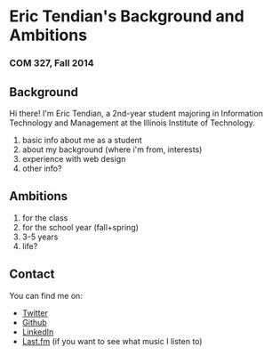 # Eric Tendian's Background and Ambitions
### COM 327, Fall 2014

## Background
Hi there! I'm Eric Tendian, a 2nd-year student majoring in Information Technology and Management at the Illinois Institute of Technology.

1. basic info about me as a student
2. about my background (where i'm from, interests)
3. experience with web design
4. other info?

## Ambitions

1. for the class
2. for the school year (fall+spring)
3. 3-5 years
4. life?

## Contact
You can find me on:

- [Twitter](#)
- [Github](#)
- [LinkedIn](#)
- [Last.fm](#) (if you want to see what music I listen to)


